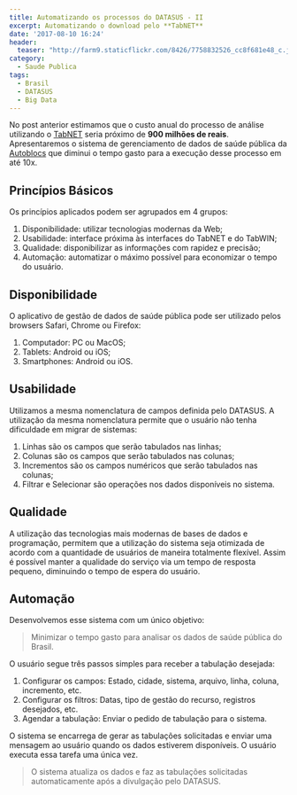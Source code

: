 ```yaml
---
title: Automatizando os processos do DATASUS - II
excerpt: Automatizando o download pelo **TabNET**
date: '2017-08-10 16:24'
header:
  teaser: "http://farm9.staticflickr.com/8426/7758832526_cc8f681e48_c.jpg"
category:
  - Saude Publica
tags:
  - Brasil
  - DATASUS
  - Big Data
---
```


No post anterior estimamos que o custo anual do processo de análise utilizando o [TabNET](http://www2.datasus.gov.br/DATASUS/index.php?area=02) seria próximo de **900 milhões de reais**. Apresentaremos o sistema de gerenciamento de dados de saúde pública da [Autoblocs](http://autoblocs.com) que diminui o tempo gasto para a execução desse processo em até 10x.

## Princípios Básicos

Os princípios aplicados podem ser agrupados em 4 grupos:

1.  Disponibilidade: utilizar tecnologias modernas da Web;
2.  Usabilidade: interface próxima às interfaces do TabNET e do TabWIN;
3.  Qualidade: disponibilizar as informações com rapidez e precisão;
4.  Automação: automatizar o máximo possível para economizar o tempo do usuário.

## Disponibilidade

O aplicativo de gestão de dados de saúde pública pode ser utilizado pelos browsers Safari, Chrome ou Firefox:

1.  Computador: PC ou MacOS;
2.  Tablets: Android ou iOS;
3.  Smartphones: Android ou iOS.

## Usabilidade

Utilizamos a mesma nomenclatura de campos definida pelo DATASUS. A utilização da mesma nomenclatura permite que o usuário não tenha dificuldade em migrar de sistemas:

1.  Linhas são os campos que serão tabulados nas linhas;
2.  Colunas são os campos que serão tabulados nas colunas;
3.  Incrementos são os campos numéricos que serão tabulados nas colunas;
4.  Filtrar e Selecionar são operações nos dados disponíveis no sistema.

## Qualidade

A utilização das tecnologias mais modernas de bases de dados e programação, permitem que a utilização do sistema seja otimizada de acordo com a quantidade de usuários de maneira totalmente flexível. Assim é possível manter a qualidade do serviço via um tempo de resposta pequeno, diminuindo o tempo de espera do usuário.

## Automação

Desenvolvemos esse sistema com um único objetivo:

> Minimizar o tempo gasto para analisar os dados de saúde pública do Brasil.

O usuário segue três passos simples para receber a tabulação desejada:

1.  Configurar os campos: Estado, cidade, sistema, arquivo, linha, coluna, incremento, etc.
2.  Configurar os filtros: Datas, tipo de gestão do recurso, registros desejados, etc.
3.  Agendar a tabulação: Enviar o pedido de tabulação para o sistema.

O sistema se encarrega de gerar as tabulações solicitadas e enviar uma mensagem ao usuário quando os dados estiverem disponíveis. O usuário executa essa tarefa uma única vez.

> O sistema atualiza os dados e faz as tabulações solicitadas automaticamente após a divulgação pelo DATASUS.
